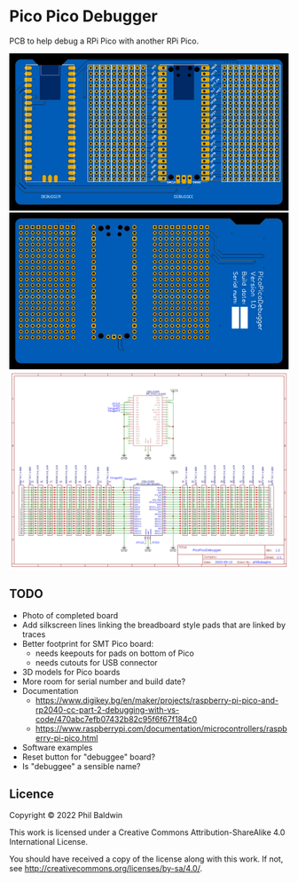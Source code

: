 Pico Pico Debugger
==================

PCB to help debug a RPi Pico with another RPi Pico.

![./Exports-v1.0/Top.svg](./Exports-v1.0/Top.svg)
![./Exports-v1.0/Bottom.svg](./Exports-v1.0/Bottom.svg)
![./Exports-v1.0/Schematic.png](./Exports-v1.0/Schematic.png)

TODO
----

* Photo of completed board
* Add silkscreen lines linking the breadboard style pads that are linked by traces
* Better footprint for SMT Pico board:
    * needs keepouts for pads on bottom of Pico
    * needs cutouts for USB connector
* 3D models for Pico boards
* More room for serial number and build date?
* Documentation
    * https://www.digikey.bg/en/maker/projects/raspberry-pi-pico-and-rp2040-cc-part-2-debugging-with-vs-code/470abc7efb07432b82c95f6f67f184c0
    * https://www.raspberrypi.com/documentation/microcontrollers/raspberry-pi-pico.html
* Software examples
* Reset button for "debuggee" board?
* Is "debuggee" a sensible name?

Licence
-------

Copyright © 2022 Phil Baldwin

This work is licensed under a Creative Commons Attribution-ShareAlike 4.0 International License.

You should have received a copy of the license along with this work. If not, see http://creativecommons.org/licenses/by-sa/4.0/.
